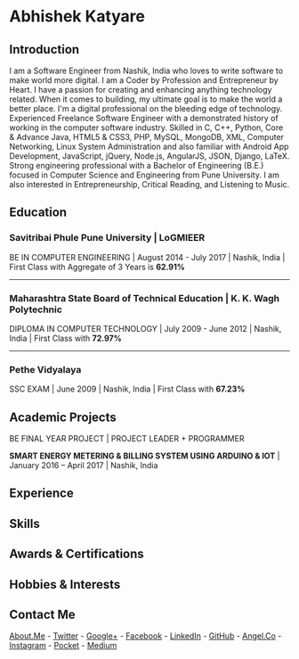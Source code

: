 # Abhishek Katyare

## __Introduction__
I am a Software Engineer from Nashik, India who loves to write software to make world more digital. I am a Coder by Profession and Entrepreneur by Heart. I have a passion for creating and enhancing anything technology related. When it comes to building, my ultimate goal is to make the world a better place. I'm a digital professional on the bleeding edge of technology. Experienced Freelance Software Engineer with a demonstrated history of working in the computer software industry. Skilled in C, C++, Python, Core & Advance Java, HTML5 & CSS3, PHP, MySQL, MongoDB, XML, Computer Networking, Linux System Administration and also familiar with Android App Development, JavaScript, jQuery, Node.js, AngularJS, JSON, Django, LaTeX. Strong engineering professional with a Bachelor of Engineering (B.E.) focused in Computer Science and Engineering from Pune University. I am also interested in Entrepreneurship, Critical Reading, and Listening to Music.

## __Education__
### Savitribai Phule Pune University | LoGMIEER
BE IN COMPUTER ENGINEERING | August 2014 - July 2017 | Nashik, India | First Class with Aggregate of 3 Years is **62.91%**

----------

### Maharashtra State Board of Technical Education | K. K. Wagh Polytechnic
DIPLOMA IN COMPUTER TECHNOLOGY | July 2009 - June 2012 | Nashik, India | First Class with **72.97%**

----------

### Pethe Vidyalaya
SSC EXAM | June 2009 | Nashik, India | First Class with **67.23%**


## __Academic Projects__
BE FINAL YEAR PROJECT | PROJECT LEADER + PROGRAMMER

**SMART ENERGY METERING & BILLING SYSTEM USING ARDUINO & IOT** | January 2016 – April 2017 | Nashik, India

## __Experience__


## __Skills__


## __Awards & Certifications__


## __Hobbies & Interests__


## __Contact Me__
[About.Me](https://about.me/abhishekkatyare) -
[Twitter](https://twitter.com/AbhishekKatyare) -
[Google+](https://plus.google.com/+AbhishekKatyare) -
[Facebook](https://www.facebook.com/KatyareAbhishek) -
[LinkedIn](http://www.linkedin.com/in/abhishekkatyare) -
[GitHub](https://github.com/abhishekkatyare) -
[Angel.Co](https://angel.co/abhishekkatyare) -
[Instagram](https://www.instagram.com/abhishekkatyare) -
[Pocket](https://getpocket.com/@abhishekkatyare) -
[Medium](https://medium.com/@abhishekkatyare)


